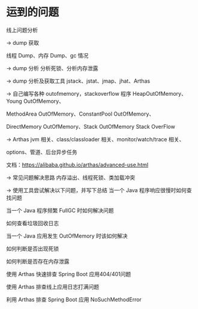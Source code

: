 # 运到的问题

线上问题分析


→ dump 获取

线程 Dump、内存 Dump、gc 情况

→ dump 分析
分析死锁、分析内存泄露

→ dump 分析及获取工具
jstack、jstat、jmap、jhat、Arthas

→ 自己编写各种 outofmemory，stackoverflow 程序
HeapOutOfMemory、 Young OutOfMemory、

MethodArea OutOfMemory、ConstantPool OutOfMemory、

DirectMemory OutOfMemory、Stack OutOfMemory Stack OverFlow

→ Arthas
jvm 相关、class/classloader 相关、monitor/watch/trace 相关、

options、管道、后台异步任务

文档：https://alibaba.github.io/arthas/advanced-use.html

→ 常见问题解决思路
内存溢出、线程死锁、类加载冲突

→ 使用工具尝试解决以下问题，并写下总结
当一个 Java 程序响应很慢时如何查找问题

当一个 Java 程序频繁 FullGC 时如何解决问题

如何查看垃圾回收日志

当一个 Java 应用发生 OutOfMemory 时该如何解决

如何判断是否出现死锁

如何判断是否存在内存泄露

使用 Arthas 快速排查 Spring Boot 应用404/401问题

使用 Arthas 排查线上应用日志打满问题

利用 Arthas 排查 Spring Boot 应用 NoSuchMethodError



